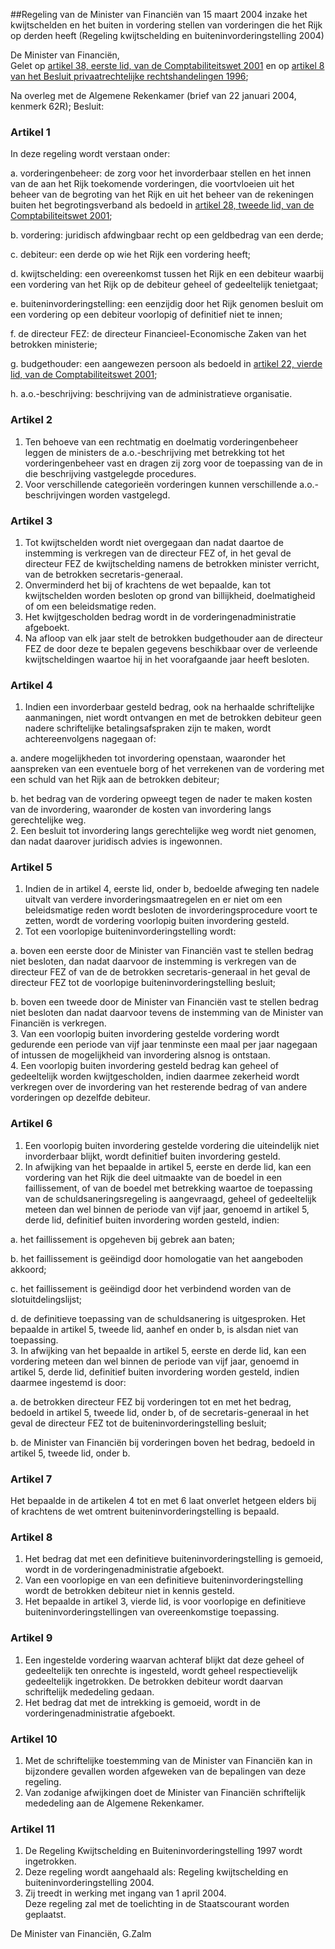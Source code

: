 <meta http-equiv='Content-Type' content='text/html; charset=utf-8' />

##Regeling van de Minister van Financiën van 15 maart 2004 inzake het kwijtschelden en het buiten in vordering stellen van vorderingen die het Rijk op derden heeft (Regeling kwijtschelding en buiteninvorderingstelling 2004)

De Minister van Financiën,  
Gelet op [artikel 38, eerste lid, van de Comptabiliteitswet 2001](../../../../../../../wet/comptabiliteitswet/2001/BWBR0013891/README.md) en op [artikel 8 van het Besluit privaatrechtelijke rechtshandelingen 1996](../../../../../../../AMvB/besluit/privaatrechtelijke/rechtshandelingen/1996/BWBR0007804/README.md);

Na overleg met de Algemene Rekenkamer (brief van 22 januari 2004, kenmerk 62R);
Besluit:    

### Artikel  1  

In deze regeling wordt verstaan onder: 

a. vorderingenbeheer: de zorg voor het invorderbaar stellen en het innen van de aan het Rijk toekomende vorderingen, die voortvloeien uit het beheer van de begroting van het Rijk en uit het beheer van de rekeningen buiten het begrotingsverband als bedoeld in [artikel 28, tweede lid, van de Comptabiliteitswet 2001](../../../../../../../wet/comptabiliteitswet/2001/BWBR0013891/README.md);  

b. vordering: juridisch afdwingbaar recht op een geldbedrag van een derde;  

c. debiteur: een derde op wie het Rijk een vordering heeft;  

d. kwijtschelding: een overeenkomst tussen het Rijk en een debiteur waarbij een vordering van het Rijk op de debiteur geheel of gedeeltelijk tenietgaat;  

e. buiteninvorderingstelling: een eenzijdig door het Rijk genomen besluit om een vordering op een debiteur voorlopig of definitief niet te innen;  

f. de directeur FEZ: de directeur Financieel-Economische Zaken van het betrokken ministerie;  

g. budgethouder: een aangewezen persoon als bedoeld in [artikel 22, vierde lid, van de Comptabiliteitswet 2001](../../../../../../../wet/comptabiliteitswet/2001/BWBR0013891/README.md);  

h. a.o.-beschrijving: beschrijving van de administratieve organisatie.    

### Artikel  2  

1.  Ten behoeve van een rechtmatig en doelmatig vorderingenbeheer leggen de ministers de a.o.-beschrijving met betrekking tot het vorderingenbeheer vast en dragen zij zorg voor de toepassing van de in die beschrijving vastgelegde procedures.   
2.  Voor verschillende categorieën vorderingen kunnen verschillende a.o.-beschrijvingen worden vastgelegd.   

### Artikel  3  

1.  Tot kwijtschelden wordt niet overgegaan dan nadat daartoe de instemming is verkregen van de directeur FEZ of, in het geval de directeur FEZ de kwijtschelding namens de betrokken minister verricht, van de betrokken secretaris-generaal.   
2.  Onverminderd het bij of krachtens de wet bepaalde, kan tot kwijtschelden worden besloten op grond van billijkheid, doelmatigheid of om een beleidsmatige reden.   
3.  Het kwijtgescholden bedrag wordt in de vorderingenadministratie afgeboekt.   
4.  Na afloop van elk jaar stelt de betrokken budgethouder aan de directeur FEZ de door deze te bepalen gegevens beschikbaar over de verleende kwijtscheldingen waartoe hij in het voorafgaande jaar heeft besloten.   

### Artikel  4  

1.  Indien een invorderbaar gesteld bedrag, ook na herhaalde schriftelijke aanmaningen, niet wordt ontvangen en met de betrokken debiteur geen nadere schriftelijke betalingsafspraken zijn te maken, wordt achtereenvolgens nagegaan of: 

a. andere mogelijkheden tot invordering openstaan, waaronder het aanspreken van een eventuele borg of het verrekenen van de vordering met een schuld van het Rijk aan de betrokken debiteur;  

b. het bedrag van de vordering opweegt tegen de nader te maken kosten van de invordering, waaronder de kosten van invordering langs gerechtelijke weg.     
2.  Een besluit tot invordering langs gerechtelijke weg wordt niet genomen, dan nadat daarover juridisch advies is ingewonnen.   

### Artikel  5  

1.  Indien de in artikel 4, eerste lid, onder b, bedoelde afweging ten nadele uitvalt van verdere invorderingsmaatregelen en er niet om een beleidsmatige reden wordt besloten de invorderingsprocedure voort te zetten, wordt de vordering voorlopig buiten invordering gesteld.   
2.  Tot een voorlopige buiteninvorderingstelling wordt: 

a. boven een eerste door de Minister van Financiën vast te stellen bedrag niet besloten, dan nadat daarvoor de instemming is verkregen van de directeur FEZ of van de de betrokken secretaris-generaal in het geval de directeur FEZ tot de voorlopige buiteninvorderingstelling besluit;  

b. boven een tweede door de Minister van Financiën vast te stellen bedrag niet besloten dan nadat daarvoor tevens de instemming van de Minister van Financiën is verkregen.     
3.  Van een voorlopig buiten invordering gestelde vordering wordt gedurende een periode van vijf jaar tenminste een maal per jaar nagegaan of intussen de mogelijkheid van invordering alsnog is ontstaan.   
4.  Een voorlopig buiten invordering gesteld bedrag kan geheel of gedeeltelijk worden kwijtgescholden, indien daarmee zekerheid wordt verkregen over de invordering van het resterende bedrag of van andere vorderingen op dezelfde debiteur.   

### Artikel  6  

1.  Een voorlopig buiten invordering gestelde vordering die uiteindelijk niet invorderbaar blijkt, wordt definitief buiten invordering gesteld.   
2.  In afwijking van het bepaalde in artikel 5, eerste en derde lid, kan een vordering van het Rijk die deel uitmaakte van de boedel in een faillissement, of van de boedel met betrekking waartoe de toepassing van de schuldsaneringsregeling is aangevraagd, geheel of gedeeltelijk meteen dan wel binnen de periode van vijf jaar, genoemd in artikel 5, derde lid, definitief buiten invordering worden gesteld, indien: 

a. het faillissement is opgeheven bij gebrek aan baten;  

b. het faillissement is geëindigd door homologatie van het aangeboden akkoord;  

c. het faillissement is geëindigd door het verbindend worden van de slotuitdelingslijst;  

d. de definitieve toepassing van de schuldsanering is uitgesproken.   Het bepaalde in artikel 5, tweede lid, aanhef en onder b, is alsdan niet van toepassing.   
3.  In afwijking van het bepaalde in artikel 5, eerste en derde lid, kan een vordering meteen dan wel binnen de periode van vijf jaar, genoemd in artikel 5, derde lid, definitief buiten invordering worden gesteld, indien daarmee ingestemd is door: 

a. de betrokken directeur FEZ bij vorderingen tot en met het bedrag, bedoeld in artikel 5, tweede lid, onder b, of de secretaris-generaal in het geval de directeur FEZ tot de buiteninvorderingstelling besluit;  

b. de Minister van Financiën bij vorderingen boven het bedrag, bedoeld in artikel 5, tweede lid, onder b.     

### Artikel  7  

Het bepaalde in de artikelen 4 tot en met 6 laat onverlet hetgeen elders bij of krachtens de wet omtrent buiteninvorderingstelling is bepaald.  

### Artikel  8  

1.  Het bedrag dat met een definitieve buiteninvorderingstelling is gemoeid, wordt in de vorderingenadministratie afgeboekt.   
2.  Van een voorlopige en van een definitieve buiteninvorderingstelling wordt de betrokken debiteur niet in kennis gesteld.   
3.  Het bepaalde in artikel 3, vierde lid, is voor voorlopige en definitieve buiteninvorderingstellingen van overeenkomstige toepassing.   

### Artikel  9  

1.  Een ingestelde vordering waarvan achteraf blijkt dat deze geheel of gedeeltelijk ten onrechte is ingesteld, wordt geheel respectievelijk gedeeltelijk ingetrokken. De betrokken debiteur wordt daarvan schriftelijk mededeling gedaan.   
2.  Het bedrag dat met de intrekking is gemoeid, wordt in de vorderingenadministratie afgeboekt.   

### Artikel  10  

1.  Met de schriftelijke toestemming van de Minister van Financiën kan in bijzondere gevallen worden afgeweken van de bepalingen van deze regeling.   
2.  Van zodanige afwijkingen doet de Minister van Financiën schriftelijk mededeling aan de Algemene Rekenkamer.   

### Artikel  11  

1.  De Regeling Kwijtschelding en Buiteninvorderingstelling 1997 wordt ingetrokken.   
2.  Deze regeling wordt aangehaald als: Regeling kwijtschelding en buiteninvorderingstelling 2004.   
3.  Zij treedt in werking met ingang van 1 april 2004.   
Deze regeling zal met de toelichting in de Staatscourant worden geplaatst.   

De 
Minister van Financiën, 
G.Zalm    

